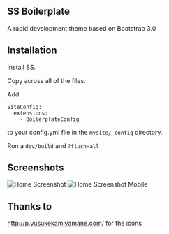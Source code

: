 ## SS Boilerplate

A rapid development theme based on Bootstrap 3.0

## Installation ##

Install SS.

Copy across all of the files.

Add
```
SiteConfig:
  extensions:
    - BoilerplateConfig
```

to your config.yml file in the `mysite/_config` directory.

Run a `dev/build` and `?flush=all`

## Screenshots ##

![Home Screenshot](screenshots/home.jpg "Home")
![Home Screenshot Mobile](screenshots/home-phone.jpg "Home Mobile")

## Thanks to ##

http://p.yusukekamiyamane.com/ for the icons